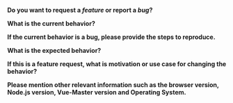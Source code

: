 <!-- Please don't delete this template or we'll close your issue -->
<!-- Before creating an issue please make sure you are using the latest version of Vue-Master. -->

**Do you want to request a *feature* or report a *bug*?**

<!-- Issues which contain questions or support requests will be closed. -->

**What is the current behavior?**

**If the current behavior is a bug, please provide the steps to reproduce.**

<!-- A great way to do this is to provide your configuration via a GitHub gist. -->
<!-- Best provide a minimal reproduceable repo -->


**What is the expected behavior?**

**If this is a feature request, what is motivation or use case for changing the behavior?**

**Please mention other relevant information such as the browser version, Node.js version, Vue-Master version and Operating System.**
